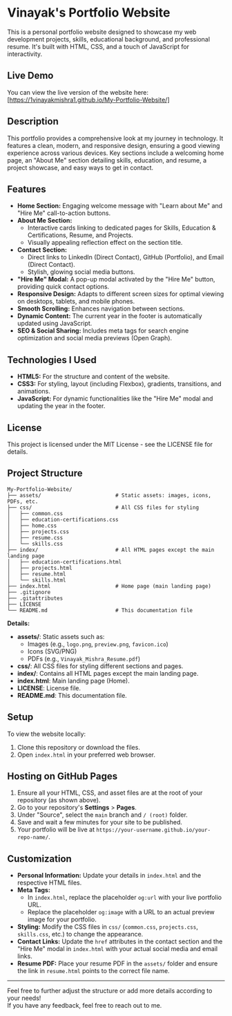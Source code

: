 # Vinayak's Portfolio Website

This is a personal portfolio website designed to showcase my web development projects, skills, educational background, and professional resume. It's built with HTML, CSS, and a touch of JavaScript for interactivity.

## Live Demo

You can view the live version of the website here:  
[https://1vinayakmishra1.github.io/My-Portfolio-Website/]

## Description

This portfolio provides a comprehensive look at my journey in technology. It features a clean, modern, and responsive design, ensuring a good viewing experience across various devices. Key sections include a welcoming home page, an "About Me" section detailing skills, education, and resume, a project showcase, and easy ways to get in contact.

## Features

* **Home Section:** Engaging welcome message with "Learn about Me" and "Hire Me" call-to-action buttons.
* **About Me Section:**
    * Interactive cards linking to dedicated pages for Skills, Education & Certifications, Resume, and Projects.
    * Visually appealing reflection effect on the section title.
* **Contact Section:**
    * Direct links to LinkedIn (Direct Contact), GitHub (Portfolio), and Email (Direct Contact).
    * Stylish, glowing social media buttons.
* **"Hire Me" Modal:** A pop-up modal activated by the "Hire Me" button, providing quick contact options.
* **Responsive Design:** Adapts to different screen sizes for optimal viewing on desktops, tablets, and mobile phones.
* **Smooth Scrolling:** Enhances navigation between sections.
* **Dynamic Content:** The current year in the footer is automatically updated using JavaScript.
* **SEO & Social Sharing:** Includes meta tags for search engine optimization and social media previews (Open Graph).

## Technologies I Used

* **HTML5:** For the structure and content of the website.
* **CSS3:** For styling, layout (including Flexbox), gradients, transitions, and animations.
* **JavaScript:** For dynamic functionalities like the "Hire Me" modal and updating the year in the footer.

## License

This project is licensed under the MIT License - see the LICENSE file for details.

## Project Structure

```
My-Portfolio-Website/
├── assets/                        # Static assets: images, icons, PDFs, etc.
├── css/                           # All CSS files for styling
│   ├── common.css
│   ├── education-certifications.css
│   ├── home.css
│   ├── projects.css
│   ├── resume.css
│   └── skills.css
├── index/                         # All HTML pages except the main landing page
│   ├── education-certifications.html
│   ├── projects.html
│   ├── resume.html
│   └── skills.html
├── index.html                     # Home page (main landing page)
├── .gitignore
├── .gitattributes
├── LICENSE
└── README.md                      # This documentation file
```

**Details:**

- **assets/**: Static assets such as:
    - Images (e.g., `logo.png`, `preview.png`, `favicon.ico`)
    - Icons (SVG/PNG)
    - PDFs (e.g., `Vinayak_Mishra_Resume.pdf`)
- **css/**: All CSS files for styling different sections and pages.
- **index/**: Contains all HTML pages except the main landing page.
- **index.html**: Main landing page (Home).
- **LICENSE**: License file.
- **README.md**: This documentation file.

## Setup

To view the website locally:

1. Clone this repository or download the files.
2. Open `index.html` in your preferred web browser.

## Hosting on GitHub Pages

1. Ensure all your HTML, CSS, and asset files are at the root of your repository (as shown above).
2. Go to your repository's **Settings** > **Pages**.
3. Under "Source", select the `main` branch and `/ (root)` folder.
4. Save and wait a few minutes for your site to be published.
5. Your portfolio will be live at `https://your-username.github.io/your-repo-name/`.

## Customization

* **Personal Information:** Update your details in `index.html` and the respective HTML files.
* **Meta Tags:**
    * In `index.html`, replace the placeholder `og:url` with your live portfolio URL.
    * Replace the placeholder `og:image` with a URL to an actual preview image for your portfolio.
* **Styling:** Modify the CSS files in `css/` (`common.css`, `projects.css`, `skills.css`, etc.) to change the appearance.
* **Contact Links:** Update the `href` attributes in the contact section and the "Hire Me" modal in `index.html` with your actual social media and email links.
* **Resume PDF:** Place your resume PDF in the `assets/` folder and ensure the link in `resume.html` points to the correct file name.

---

Feel free to further adjust the structure or add more details according to your needs!  
If you have any feedback, feel free to reach out to me.